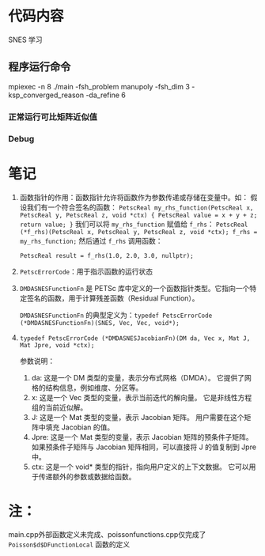 # 代码内容
SNES 学习
## 程序运行命令
mpiexec -n 8 ./main -fsh_problem manupoly -fsh_dim 3 -ksp_converged_reason -da_refine 6
### 正常运行可比矩阵近似值
### Debug

# 笔记
1. 函数指针的作用：函数指针允许将函数作为参数传递或存储在变量中。如：
   假设我们有一个符合签名的函数：
   `
   PetscReal my_rhs_function(PetscReal x, PetscReal y, PetscReal z, void *ctx) {
    PetscReal value = x + y + z;
    return value;
    }
   `
   我们可以将 `my_rhs_function` 赋值给 `f_rhs`：
   `
   PetscReal (*f_rhs)(PetscReal x, PetscReal y, PetscReal z, void *ctx);
    f_rhs = my_rhs_function;
   `
   然后通过 `f_rhs` 调用函数：

   `PetscReal result = f_rhs(1.0, 2.0, 3.0, nullptr);`
2. `PetscErrorCode`：用于指示函数的运行状态
3. `DMDASNESFunctionFn` 是 PETSc 库中定义的一个函数指针类型。它指向一个特定签名的函数，用于计算残差函数（Residual Function）。
   
    `DMDASNESFunctionFn` 的典型定义为：`typedef PetscErrorCode (*DMDASNESFunctionFn)(SNES, Vec, Vec, void*);`
4. `typedef PetscErrorCode (*DMDASNESJacobianFn)(DM da, Vec x, Mat J, Mat Jpre, void *ctx);`
   
   参数说明：
   1. da:
    这是一个 DM 类型的变量，表示分布式网格（DMDA）。
    它提供了网格的结构信息，例如维度、分区等。
   2. x:
    这是一个 Vec 类型的变量，表示当前迭代的解向量。
    它是非线性方程组的当前近似解。
   3. J:
    这是一个 Mat 类型的变量，表示 Jacobian 矩阵。
    用户需要在这个矩阵中填充 Jacobian 的值。
   4. Jpre:
    这是一个 Mat 类型的变量，表示 Jacobian 矩阵的预条件子矩阵。
    如果预条件子矩阵与 Jacobian 矩阵相同，可以直接将 J 的值复制到 Jpre 中。
   5. ctx:
    这是一个 void* 类型的指针，指向用户定义的上下文数据。
    它可以用于传递额外的参数或数据给函数。

# 注：

main.cpp外部函数定义未完成、poissonfunctions.cpp仅完成了`Poisson$d$DFunctionLocal` 函数的定义